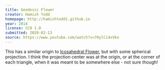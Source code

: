 ```yaml
---
title: Geodesic Flower
creator: Hamish Todd
homepage: http://hamishtodd1.github.io
year: 2014
license: CC0 1.0
submitted: 2020-02-13
source: https://www.youtube.com/watch?v=70ylCi4xVko
---
```


This has a similar origin to [Icosahedral Flower](/icosahedral-flower/), but with some spherical projection. I think the projection center was at the origin, or at the corner of each triangle, when it was meant to be somewhere else - not sure though!
